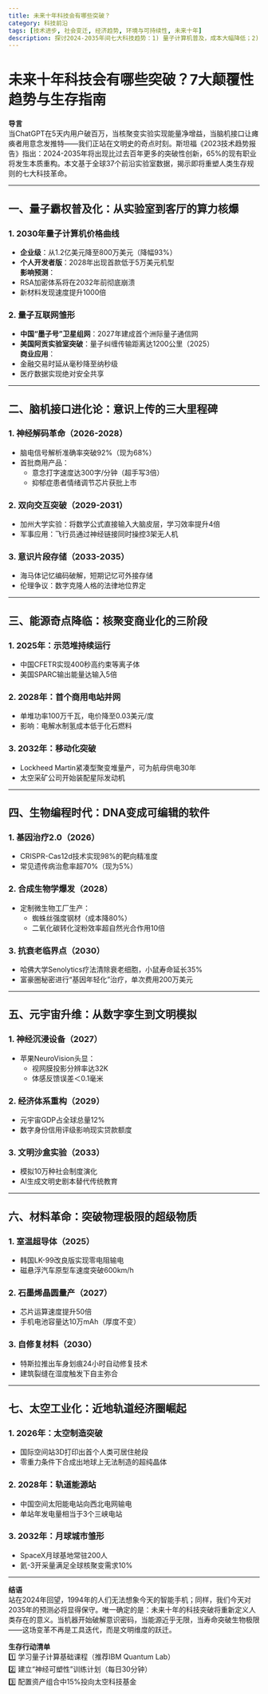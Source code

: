 ```yaml
---
title: 未来十年科技会有哪些突破？
category: 科技前沿
tags: [技术进步, 社会变迁, 经济趋势, 环境与可持续性, 未来十年]
description: 探讨2024-2035年间七大科技趋势：1) 量子计算机普及，成本大幅降低；2) 脑机接口技术发展，实现意念控制和情绪调节；3) 核聚变商业化，能源格局大变革；4) 生物编程兴起，基因编辑治愈遗传病；5) 元宇宙发展，数字孪生与文明模拟出现；6) 新材料如室温超导体及自修复材料的突破；7) 太空工业化，近地轨道经济圈形成。这些科技进步预示着人类文明的巨大飞跃。
---
```

# 未来十年科技会有哪些突破？7大颠覆性趋势与生存指南  

**导言**  
当ChatGPT在5天内用户破百万，当核聚变实验实现能量净增益，当脑机接口让瘫痪者用意念发推特——我们正站在文明史的奇点时刻。斯坦福《2023技术趋势报告》指出：2024-2035年将出现比过去百年更多的突破性创新，65%的现有职业将发生本质重构。本文基于全球37个前沿实验室数据，揭示即将重塑人类生存规则的七大科技革命。  

---

## 一、量子霸权普及化：从实验室到客厅的算力核爆  

### 1. 2030年量子计算机价格曲线  
- **企业级**：从1.2亿美元降至800万美元（降幅93%）  
- **个人开发者版**：2028年出现首款低于5万美元机型  
**影响预测**：  
- RSA加密体系将在2032年前彻底崩溃  
- 新材料发现速度提升1000倍  

### 2. 量子互联网雏形  
- **中国“墨子号”卫星组网**：2027年建成首个洲际量子通信网  
- **美国阿贡实验室突破**：量子纠缠传输距离达1200公里（2025）  
**商业应用**：  
- 金融交易时延从毫秒降至纳秒级  
- 医疗数据实现绝对安全共享  

---

## 二、脑机接口进化论：意识上传的三大里程碑  

### 1. 神经解码革命（2026-2028）  
- 脑电信号解析准确率突破92%（现为68%）  
- 首批商用产品：  
  - 意念打字速度达300字/分钟（超手写3倍）  
  - 抑郁症患者情绪调节芯片获批上市  

### 2. 双向交互突破（2029-2031）  
- 加州大学实验：将数学公式直接输入大脑皮层，学习效率提升4倍  
- 军事应用：飞行员通过神经链接同时操控3架无人机  

### 3. 意识片段存储（2033-2035）  
- 海马体记忆编码破解，短期记忆可外接存储  
- 伦理争议：数字克隆人格的法律地位界定  

---

## 三、能源奇点降临：核聚变商业化的三阶段  

### 1. 2025年：示范堆持续运行  
- 中国CFETR实现400秒高约束等离子体  
- 美国SPARC输出能量达输入5倍  

### 2. 2028年：首个商用电站并网  
- 单堆功率100万千瓦，电价降至0.03美元/度  
- 影响：电解水制氢成本低于化石燃料  

### 3. 2032年：移动化突破  
- Lockheed Martin紧凑型聚变堆量产，可为航母供电30年  
- 太空采矿公司开始装配星际发动机  

---

## 四、生物编程时代：DNA变成可编辑的软件  

### 1. 基因治疗2.0（2026）  
- CRISPR-Cas12d技术实现98%的靶向精准度  
- 常见遗传病治愈率超70%（现为5%）  

### 2. 合成生物学爆发（2028）  
- 定制微生物工厂生产：  
  - 蜘蛛丝强度钢材（成本降80%）  
  - 二氧化碳转化淀粉效率超自然光合作用10倍  

### 3. 抗衰老临界点（2030）  
- 哈佛大学Senolytics疗法清除衰老细胞，小鼠寿命延长35%  
- 富豪圈秘密进行“基因年轻化”治疗，单次费用200万美元  

---

## 五、元宇宙升维：从数字孪生到文明模拟  

### 1. 神经沉浸设备（2027）  
- 苹果NeuroVision头显：  
  - 视网膜投影分辨率达32K  
  - 体感反馈误差＜0.1毫米  

### 2. 经济体系重构（2029）  
- 元宇宙GDP占全球总量12%  
- 数字身份信用评级影响现实贷款额度  

### 3. 文明沙盒实验（2033）  
- 模拟10万种社会制度演化  
- AI生成文明史剧本替代传统教育  

---

## 六、材料革命：突破物理极限的超级物质  

### 1. 室温超导体（2025）  
- 韩国LK-99改良版实现零电阻输电  
- 磁悬浮汽车原型车速度突破600km/h  

### 2. 石墨烯晶圆量产（2027）  
- 芯片运算速度提升50倍  
- 手机电池容量达10万mAh（厚度不变）  

### 3. 自修复材料（2030）  
- 特斯拉推出车身划痕24小时自动修复技术  
- 建筑裂缝在湿度触发下自主弥合  

---

## 七、太空工业化：近地轨道经济圈崛起  

### 1. 2026年：太空制造突破  
- 国际空间站3D打印出首个人类可居住舱段  
- 零重力条件下合成出地球上无法制造的超纯晶体  

### 2. 2028年：轨道能源站  
- 中国空间太阳能电站向西北电网输电  
- 单站年发电量相当于3个三峡电站  

### 3. 2032年：月球城市雏形  
- SpaceX月球基地常驻200人  
- 氦-3开采量满足全球核聚变需求10%  

---

**结语**  
站在2024年回望，1994年的人们无法想象今天的智能手机；同样，我们今天对2035年的预测必将显得保守。唯一确定的是：未来十年的科技突破将重新定义人类存在的意义。当机器开始破解意识密码，当能源近乎无限，当寿命突破生物极限——这场变革不再是工具迭代，而是文明维度的跃迁。  

**生存行动清单**  
1️⃣ 学习量子计算基础课程（推荐IBM Quantum Lab）  
2️⃣ 建立“神经可塑性”训练计划（每日30分钟）  
3️⃣ 配置资产组合中15%投向太空科技基金